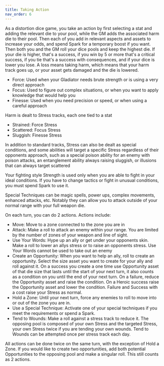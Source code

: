 ```yaml
---
title: Taking Action
nav_order: 6
---
```

<script>
if (window.matchMedia && window.matchMedia('(prefers-color-scheme: dark)').matches) {
    jtd.setTheme('dark')
}
</script>
As a distortion dice game, you take an action by first selecting a stat and adding the relevant die to your pool, while the GM adds the associated harm die to their pool. Then each of you add in relevant aspects and assets to increase your odds, and spend Spark for a temporary boost if you want. Then both you and the GM roll your dice pools and keep the highest die. If your die is higher, that's a success, if you win by 5 or more that's a critical success, if you tie that's a success with consequences, and if your dice is lower you lose. A loss means taking harm, which means that your harm track goes up, or your asset gets damaged and the die is lowered.

- Force: Used when your Gladiator needs brute strength or is using a very direct approach
- Focus: Used to figure out complex situations, or when you want to apply knowledge that would help you
- Finesse: Used when you need precision or speed, or when using a careful approach

Harm is dealt to Stress tracks, each one tied to a stat
- Strained: Force Stress
- Scattered: Focus Stress
- Sluggish: Finesse Stress

In addition to standard tracks, Stress can also be dealt as special conditions, and some abilities will target a specific Stress regardless of their opponents approach, such as a special poison ability for an enemy with poison attacks, an entanglement ability always raising sluggish, or illusions that can always target scattered

Your fighting style Strength is used only when you are able to fight in your ideal conditions. If you have to change tactics or fight in unusual conditions, you must spend Spark to use it. 

Special Techniques can be magic spells, power ups, complex movements, enhanced attacks, etc. Notably they can allow you to attack outside of your normal range with your full weapon die.

On each turn, you can do 2 actions. Actions include: 

- Move: Move to a zone connected to the zone you are in
- Attack: Make a roll to attack an enemy within your range. You are limited by the number of zones of your weapon and line of sight.
- Use Your Words: Hype up an ally or get under your opponents skin. Make a roll to lower an allys stress or to raise an opponents stress. Use Your Words cannot be used to take out an enemy
- Create an Opportunity: When you want to help an ally, roll to create an opportunity. Select the size asset you want to create for your ally and roll against it. On a success you create a one time use Opportunity asset of that die size that lasts until the start of your next turn, it also counts as a condition on you until the end of your next turn. On a failure, reduce the Opportunity asset and raise the condition. On a Heroic success raise the Opportunity asset and lower the condition. Failure and Success with a cost raise your Stress as normal.
- Hold a Zone: Until your next turn, force any enemies to roll to move into or out of the zone you are in.
- Use a Special Technique: Activate one of your special techniques if you meet the requirements or spend a Spark.
- Tend to Wounds: Make a roll against a stress track to reduce it. The opposing pool is composed of your own Stress and the targeted Stress, your own Stress twice if you are tending your own wounds. Tend to Wounds can be attempted once per stress track each day.

All actions can be done twice on the same turn, with the exception of Hold a Zone. If you would like to create two opportunities, add both potential Opportunities to the opposing pool and make a singular roll. This still counts as 2 actions.